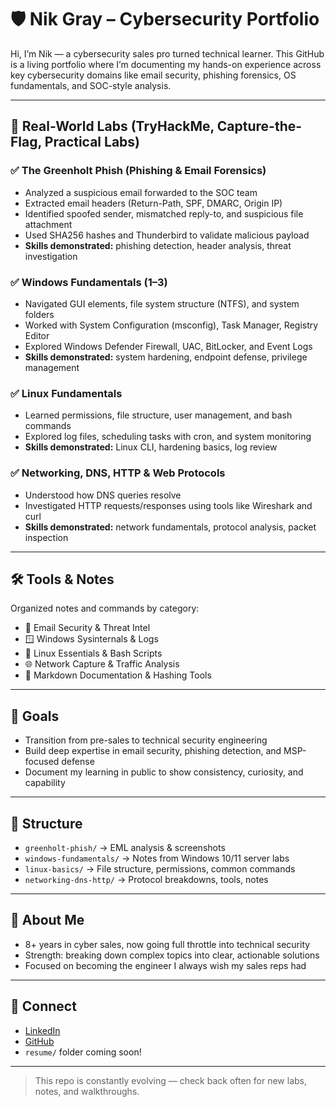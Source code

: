 # 🛡️ Nik Gray – Cybersecurity Portfolio

Hi, I’m Nik — a cybersecurity sales pro turned technical learner. This GitHub is a living portfolio where I’m documenting my hands-on experience across key cybersecurity domains like email security, phishing forensics, OS fundamentals, and SOC-style analysis.

---

## 🚨 Real-World Labs (TryHackMe, Capture-the-Flag, Practical Labs)

### ✅ The Greenholt Phish (Phishing & Email Forensics)
- Analyzed a suspicious email forwarded to the SOC team
- Extracted email headers (Return-Path, SPF, DMARC, Origin IP)
- Identified spoofed sender, mismatched reply-to, and suspicious file attachment
- Used SHA256 hashes and Thunderbird to validate malicious payload
- **Skills demonstrated:** phishing detection, header analysis, threat investigation

### ✅ Windows Fundamentals (1–3)
- Navigated GUI elements, file system structure (NTFS), and system folders
- Worked with System Configuration (msconfig), Task Manager, Registry Editor
- Explored Windows Defender Firewall, UAC, BitLocker, and Event Logs
- **Skills demonstrated:** system hardening, endpoint defense, privilege management

### ✅ Linux Fundamentals
- Learned permissions, file structure, user management, and bash commands
- Explored log files, scheduling tasks with cron, and system monitoring
- **Skills demonstrated:** Linux CLI, hardening basics, log review

### ✅ Networking, DNS, HTTP & Web Protocols
- Understood how DNS queries resolve
- Investigated HTTP requests/responses using tools like Wireshark and curl
- **Skills demonstrated:** network fundamentals, protocol analysis, packet inspection

---

## 🛠️ Tools & Notes
Organized notes and commands by category:
- 🔐 Email Security & Threat Intel
- 🪟 Windows Sysinternals & Logs
- 🐧 Linux Essentials & Bash Scripts
- 🌐 Network Capture & Traffic Analysis
- 📁 Markdown Documentation & Hashing Tools

---

## 🎯 Goals
- Transition from pre-sales to technical security engineering
- Build deep expertise in email security, phishing detection, and MSP-focused defense
- Document my learning in public to show consistency, curiosity, and capability

---

## 📁 Structure
- `greenholt-phish/` → EML analysis & screenshots
- `windows-fundamentals/` → Notes from Windows 10/11 server labs
- `linux-basics/` → File structure, permissions, common commands
- `networking-dns-http/` → Protocol breakdowns, tools, notes

---

## 🤝 About Me
- 8+ years in cyber sales, now going full throttle into technical security
- Strength: breaking down complex topics into clear, actionable solutions
- Focused on becoming the engineer I always wish my sales reps had

---

## 🔗 Connect
- [LinkedIn](https://www.linkedin.com/in/nik-g-8a246170/)
- [GitHub](https://github.com/NikGunRay)
- `resume/` folder coming soon!

---

> This repo is constantly evolving — check back often for new labs, notes, and walkthroughs.
